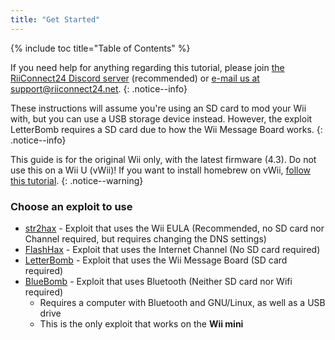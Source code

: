 ```yaml
---
title: "Get Started"
---
```


{% include toc title="Table of Contents" %}

If you need help for anything regarding this tutorial, please join [the RiiConnect24 Discord server](https://discord.gg/b4Y7jfD) (recommended) or [e-mail us at support@riiconnect24.net](mailto:support@riiconnect24.net).
{: .notice--info}

These instructions will assume you're using an SD card to mod your Wii with, but you can use a USB storage device instead. However, the exploit LetterBomb requires a SD card due to how the Wii Message Board works.
{: .notice--info}

This guide is for the original Wii only, with the latest firmware (4.3). Do not use this on a Wii U (vWii)! If you want to install homebrew on vWii, [follow this tutorial](https://wiiuguide.xyz/#/vwii/).
{: .notice--warning}

### Choose an exploit to use

- [str2hax](str2hax) - Exploit that uses the Wii EULA (Recommended, no SD card nor Channel required, but requires changing the DNS settings)
- [FlashHax](flashhax) - Exploit that uses the Internet Channel (No SD card required)
- [LetterBomb](letterbomb) - Exploit that uses the Wii Message Board (SD card required)
- [BlueBomb](bluebomb) - Exploit that uses Bluetooth (Neither SD card nor Wifi required)
    * Requires a computer with Bluetooth and GNU/Linux, as well as a USB drive
    * This is the only exploit that works on the **Wii mini**
